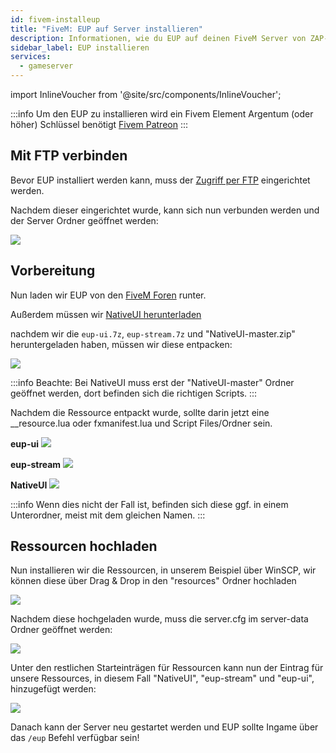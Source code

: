 ```yaml
---
id: fivem-installeup
title: "FiveM: EUP auf Server installieren"
description: Informationen, wie du EUP auf deinen FiveM Server von ZAP-Hosting.com installieren kannst - ZAP-Hosting.com Dokumenationen
sidebar_label: EUP installieren
services:
  - gameserver
---
```


import InlineVoucher from '@site/src/components/InlineVoucher';

:::info
Um den EUP zu installieren wird ein Fivem Element Argentum (oder höher) Schlüssel benötigt [Fivem Patreon](https://www.patreon.com/fivem)
:::

<InlineVoucher />

## Mit FTP verbinden

Bevor EUP installiert werden kann, muss der [Zugriff per FTP](gameserver-ftpaccess.md) eingerichtet werden.

Nachdem dieser eingerichtet wurde, kann sich nun verbunden werden und der Server Ordner geöffnet werden:

![](https://screensaver01.zap-hosting.com/index.php/s/2ibFBkpSPnJGBZm/preview)

## Vorbereitung

Nun laden wir EUP von den [FiveM Foren](https://forum.cfx.re/t/emergency-uniform-pack-client-server-sided-easy-install-update-5-0-announcement/97599) runter.

Außerdem müssen wir [NativeUI herunterladen](https://github.com/FrazzIe/NativeUILua/archive/master.zip)

nachdem wir die `eup-ui.7z`, `eup-stream.7z` und "NativeUI-master.zip" heruntergeladen haben, müssen wir diese entpacken:

![](https://screensaver01.zap-hosting.com/index.php/s/EkfgRk8LR7YwyFf/preview)

:::info
Beachte: Bei NativeUI muss erst der "NativeUI-master" Ordner geöffnet werden, dort befinden sich die richtigen Scripts.
:::

Nachdem die Ressource entpackt wurde, sollte darin jetzt eine __resource.lua oder fxmanifest.lua und Script Files/Ordner sein.

**eup-ui**
![](https://screensaver01.zap-hosting.com/index.php/s/bTn3HD6NRm99rTi/preview)

**eup-stream**
![](https://screensaver01.zap-hosting.com/index.php/s/FoP4t9gEwxkZffA/preview)

**NativeUI**
![](https://screensaver01.zap-hosting.com/index.php/s/LtZmc9bgdSHDC4F/preview)

:::info
Wenn dies nicht der Fall ist, befinden sich diese ggf. in einem Unterordner, meist mit dem gleichen Namen.
:::

## Ressourcen hochladen


Nun installieren wir die Ressourcen, in unserem Beispiel über WinSCP, wir können diese über Drag & Drop in den "resources" Ordner hochladen

![](https://screensaver01.zap-hosting.com/index.php/s/MMXks7cDQr6fTBJ/preview)

Nachdem diese hochgeladen wurde, muss die server.cfg im server-data Ordner geöffnet werden:

![](https://screensaver01.zap-hosting.com/index.php/s/retG8rWTEqLTX7x/preview)


Unter den restlichen Starteinträgen für Ressourcen kann nun der Eintrag für unsere Ressources, in diesem Fall "NativeUI", "eup-stream" und "eup-ui", hinzugefügt werden:

![](https://screensaver01.zap-hosting.com/index.php/s/XzPdz88zQqoDLd8/preview)


Danach kann der Server neu gestartet werden und EUP sollte Ingame über das `/eup` Befehl verfügbar sein!
